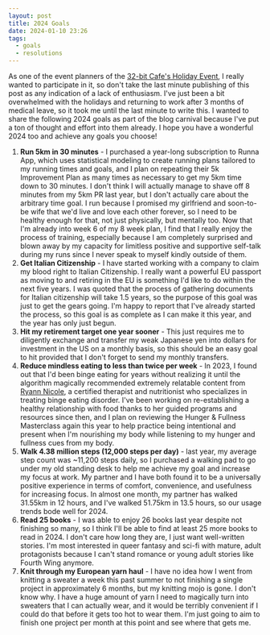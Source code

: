 ```yaml
---
layout: post
title: 2024 Goals
date: 2024-01-10 23:26
tags:
  - goals
  - resolutions
---
```

As one of the event planners of the <a target="_blank" href="https://32bit.cafe/holidays2023/">32-bit Cafe's Holiday Event</a>, I really wanted to participate in it, so don't take the last minute publishing of this post as any indication of a lack of enthusiasm. I've just been a bit overwhelmed with the holidays and returning to work after 3 months of medical leave, so it took me until the last minute to write this. I wanted to share the following 2024 goals as part of the blog carnival because I've put a ton of thought and effort into them already. I hope you have a wonderful 2024 too and achieve any goals you choose!<!--excerpt-->
1. **Run 5km in 30 minutes** - I purchased a year-long subscription to Runna App, which uses statistical modeling to create running plans tailored to my running times and goals, and I plan on repeating their 5k Improvement Plan as many times as necessary to get my 5km time down to 30 minutes. I don't think I will actually manage to shave off 8 minutes from my 5km PR last year, but I don't actually care about the arbitrary time goal. I run because I promised my girlfriend and soon-to-be wife that we'd live and love each other forever, so I need to be healthy enough for that, not just physically, but mentally too. Now that I'm already into week 6 of my 8 week plan, I find that I really enjoy the process of training, especially because I am completely surprised and blown away by my capacity for limitless positive and supportive self-talk during my runs since I never speak to myself kindly outside of them.
2. **Get Italian Citizenship** - I have started working with a company to claim my blood right to Italian Citizenship. I really want a powerful EU passport as moving to and retiring in the EU is something I'd like to do within the next five years. I was quoted that the process of gathering documents for Italian citizenship will take 1.5 years, so the purpose of this goal was just to get the gears going. I'm happy to report that I've already started the process, so this goal is as complete as I can make it this year, and the year has only just begun. 
3. **Hit my retirement target one year sooner** - This just requires me to diligently exchange and transfer my weak Japanese yen into dollars for investment in the US on a monthly basis, so this should be an easy goal to hit provided that I don't forget to send my monthly transfers.
4. **Reduce mindless eating to less than twice per week** - In 2023, I found out that I'd been binge eating for years without realizing it until the algorithm magically recommended extremely relatable content from <a target="_blank" href="https://itsryannnicole.com/">Ryann Nicole</a>, a certified therapist and nutritionist who specializes in treating binge eating disorder. I've been working on re-establishing a healthy relationship with food thanks to her guided programs and resources since then, and I plan on reviewing the Hunger & Fullness Masterclass again this year to help practice being intentional and present when I'm nourishing my body while listening to my hunger and fullness cues from my body.
5. **Walk 4.38 million steps (12,000 steps per day)** - last year, my average step count was ~11,200 steps daily, so I purchased a walking pad to go under my old standing desk to help me achieve my goal and increase my focus at work. My partner and I have both found it to be a universally positive experience in terms of comfort, convenience, and usefulness for increasing focus. In almost one month, my partner has walked 31.55km in 12 hours, and I've walked 51.75km in 13.5 hours, so our usage trends bode well for 2024.  
6. **Read 25 books** - I was able to enjoy 26 books last year despite not finishing so many, so I think I'll be able to find at least 25 more books to read in 2024. I don't care how long they are, I just want well-written stories. I'm most interested in queer fantasy and sci-fi with mature, adult protagonists because I can't stand romance or young adult stories like Fourth Wing anymore. 
7. **Knit through my European yarn haul** - I have no idea how I went from knitting a sweater a week this past summer to not finishing a single project in approximately 6 months, but my knitting mojo is gone. I don't know why. I have a huge amount of yarn I need to magically turn into sweaters that I can actually wear, and it would be terribly convenient if I could do that before it gets too hot to wear them. I'm just going to aim to finish one project per month at this point and see where that gets me.